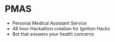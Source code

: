 # PMAS
- Personal Medical Assistant Service
- 48 hour Hackathon creation for Ignition Hacks
- Bot that answers your health concerns
